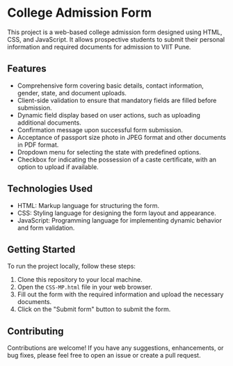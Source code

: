 # College Admission Form

This project is a web-based college admission form designed using HTML, CSS, and JavaScript. It allows prospective students to submit their personal information and required documents for admission to VIIT Pune.

## Features

- Comprehensive form covering basic details, contact information, gender, state, and document uploads.
- Client-side validation to ensure that mandatory fields are filled before submission.
- Dynamic field display based on user actions, such as uploading additional documents.
- Confirmation message upon successful form submission.
- Acceptance of passport size photo in JPEG format and other documents in PDF format.
- Dropdown menu for selecting the state with predefined options.
- Checkbox for indicating the possession of a caste certificate, with an option to upload if available.

## Technologies Used

- HTML: Markup language for structuring the form.
- CSS: Styling language for designing the form layout and appearance.
- JavaScript: Programming language for implementing dynamic behavior and form validation.

## Getting Started

To run the project locally, follow these steps:

1. Clone this repository to your local machine.
2. Open the `CSS-MP.html` file in your web browser.
3. Fill out the form with the required information and upload the necessary documents.
4. Click on the "Submit form" button to submit the form.

## Contributing

Contributions are welcome! If you have any suggestions, enhancements, or bug fixes, please feel free to open an issue or create a pull request.
